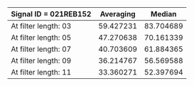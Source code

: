 | Signal ID = 021REB152 | Averaging | Median    |
|-----------------------|-----------|-----------|
| At filter length: 03  | 59.427231 | 83.704689 |
| At filter length: 05  | 47.270638 | 70.161339 |
| At filter length: 07  | 40.703609 | 61.884365 |
| At filter length: 09  | 36.214767 | 56.569588 |
| At filter length: 11  | 33.360271 | 52.397694 |